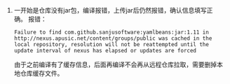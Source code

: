 1. 一开始是仓库没有jar包，编译报错，上传jar后仍然报错，确认信息填写正确。 报错：

   ```
   Failure to find com.github.sanjusoftware:yamlbeans:jar:1.11 in http://nexus.apusic.net/content/groups/public was cached in the local repository, resolution will not be reattempted until the update interval of nexus has elapsed or updates are forced
   ```

   由于之前编译有了缓存信息，后面再编译不会再从远程仓库拉取，需要删掉本地仓库缓存文件。